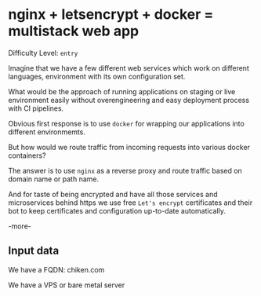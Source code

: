 # nginx + letsencrypt + docker = multistack web app

Difficulty Level: `entry`

Imagine that we have a few different web services which work on different
languages, environment with its own configuration set.

What would be the approach of running applications on staging or live
environment easily without overengineering and easy deployment process with CI
pipelines.

Obvious first response is to use `docker` for wrapping our applications into
different environmemts.

But how would we route traffic from incoming requests into various docker
containers?

The answer is to use `nginx` as a reverse proxy and route traffic based on domain
name or path name.

And for taste of being encrypted and have all those services and microservices
behind https we use free `Let's encrypt` certificates and their bot to keep
certificates and configuration up-to-date automatically.

-more-

## Input data

We have a FQDN: chiken.com

We have a VPS or bare metal server



